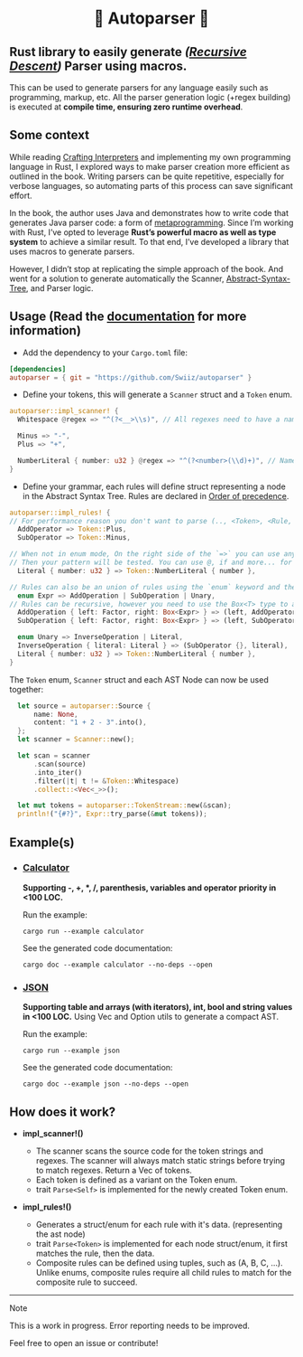 <h1 align=center>🤖 Autoparser 💬</h1>

## Rust library to easily generate *([Recursive Descent](https://en.wikipedia.org/wiki/Recursive_descent_parser))* Parser using macros.

This can be used to generate parsers for any language easily such as programming, markup, etc.
All the parser generation logic (+regex building) is executed at **compile time, ensuring zero runtime overhead**.

## Some context

While reading [Crafting Interpreters](https://craftinginterpreters.com) and implementing my own programming language in Rust, I explored ways to make parser creation more efficient as outlined in the book. Writing parsers can be quite repetitive, especially for verbose languages, so automating parts of this process can save significant effort.

In the book, the author uses Java and demonstrates how to write code that generates Java parser code: a form of [metaprogramming](https://en.wikipedia.org/wiki/Metaprogramming#:~:text=Metaprogramming%20is%20a%20computer%20programming,even%20modify%20itself%2C%20while%20running.). Since I’m working with Rust, I’ve opted to leverage **Rust’s powerful macro as well as type system** to achieve a similar result. To that end, I’ve developed a library that uses macros to generate parsers.

However, I didn’t stop at replicating the simple approach of the book. And went for a solution to generate automatically the Scanner, [Abstract-Syntax-Tree](https://en.wikipedia.org/wiki/Abstract_syntax_tree), and Parser logic.

## Usage (Read the [documentation](https://swiiz.github.io/autoparser/) for more information)

- Add the dependency to your `Cargo.toml` file:
```toml
[dependencies]
autoparser = { git = "https://github.com/Swiiz/autoparser" }
```

- Define your tokens, this will generate a `Scanner` struct and a `Token` enum.
```rust
autoparser::impl_scanner! {
  Whitespace @regex => "^(?<__>\\s)", // All regexes need to have a named capture group.

  Minus => "-",
  Plus => "+",

  NumberLiteral { number: u32 } @regex => "^(?<number>(\\d)+)", // Named capture group can be used as data in Token.
}
```

- Define your grammar, each rules will define struct representing a node in the Abstract Syntax Tree. Rules are declared in [Order of precedence](https://en.wikipedia.org/wiki/Order_of_operations).
```rust
autoparser::impl_rules! {
// For performance reason you don't want to parse (.., <Token>, <Rule, ..) as the Rule. The parser can stop early at the "type level", you may either use only Rules or Token in the pattern.
  AddOperator => Token::Plus, 
  SubOperator => Token::Minus,

// When not in enum mode, On the right side of the `=>` you can use any match pattern. The type of the provided pattern will be parsed.
// Then your pattern will be tested. You can use @, if and more... for data manipulation, see rust match-pattern docs.
  Literal { number: u32 } => Token::NumberLiteral { number },

// Rules can also be an union of rules using the `enum` keyword and the `|` operator.
  enum Expr => AddOperation | SubOperation | Unary,
// Rules can be recursive, however you need to use the Box<T> type to avoid infinite ast node size.
  AddOperation { left: Factor, right: Box<Expr> } => (left, AddOperator {}, right),
  SubOperation { left: Factor, right: Box<Expr> } => (left, SubOperator {}, right),

  enum Unary => InverseOperation | Literal,
  InverseOperation { literal: Literal } => (SubOperator {}, literal),
  Literal { number: u32 } => Token::NumberLiteral { number },
}
```	

The `Token` enum, `Scanner` struct and each AST Node can now be used together:
```rust
  let source = autoparser::Source {
      name: None,
      content: "1 + 2 - 3".into(),
  };
  let scanner = Scanner::new();

  let scan = scanner
      .scan(source)
      .into_iter()
      .filter(|t| t != &Token::Whitespace)
      .collect::<Vec<_>>();

  let mut tokens = autoparser::TokenStream::new(&scan);
  println!("{#?}", Expr::try_parse(&mut tokens));
```

## Example(s)

- ### [Calculator](https://github.com/Swiiz/autoparser/tree/master/examples/calculator.rs)
  **Supporting -, +, \*, /, parenthesis, variables and operator priority in <100 LOC.**

  Run the example:
  ```
  cargo run --example calculator
  ```
  See the generated code documentation:
  ```
  cargo doc --example calculator --no-deps --open 
  ```
- ### [JSON](https://github.com/Swiiz/autoparser/tree/master/examples/json.rs)
  **Supporting table and arrays (with iterators), int, bool and string values in <100 LOC.**
  Using Vec<T> and Option<T> utils to generate a compact AST.

  Run the example:
  ```
  cargo run --example json
  ```
  See the generated code documentation:
  ```
  cargo doc --example json --no-deps --open 
  ```

## How does it work?

- **impl_scanner!()**
   - The scanner scans the source code for the token strings and regexes. The scanner will always match static strings before trying to match regexes. Return a Vec of tokens.
   - Each token is defined as a variant on the Token enum.
   - trait `Parse<Self>` is implemented for the newly created Token enum.
  
- **impl_rules!()**
    - Generates a struct/enum for each rule with it's data. (representing the ast node)
    - trait `Parse<Token>` is implemented for each node struct/enum, it first matches the rule, then the data.
    - Composite rules can be defined using tuples, such as (A, B, C, ...). Unlike enums, composite rules require all child rules to match for the composite rule to succeed.

****************************

> [!NOTE]
> This is a work in progress. Error reporting needs to be improved.
> 
> Feel free to open an issue or contribute!
